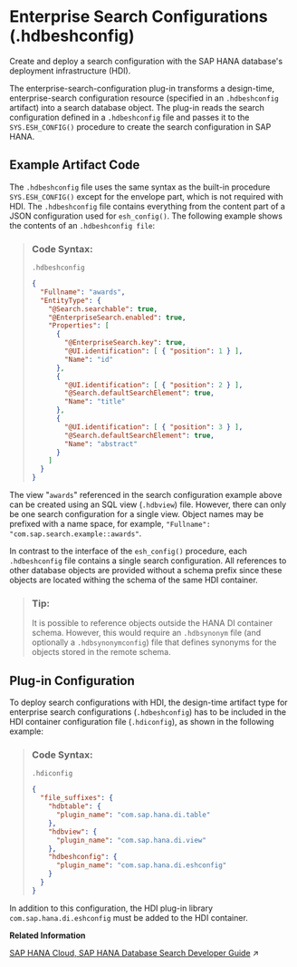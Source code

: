 <!-- loioeb019bb757404a0591182ac7acf05400 -->

# Enterprise Search Configurations \(.hdbeshconfig\)

Create and deploy a search configuration with the SAP HANA database's deployment infrastructure \(HDI\).



The enterprise-search-configuration plug-in transforms a design-time, enterprise-search configuration resource \(specified in an `.hdbeshconfig` artifact\) into a search database object. The plug-in reads the search configuration defined in a `.hdbeshconfig` file and passes it to the `SYS.ESH_CONFIG()` procedure to create the search configuration in SAP HANA.



## Example Artifact Code

The `.hdbeshconfig` file uses the same syntax as the built-in procedure `SYS.ESH_CONFIG()` except for the envelope part, which is not required with HDI. The `.hdbeshconfig` file contains everything from the content part of a JSON configuration used for `esh_config()`. The following example shows the contents of an `.hdbeshconfig file`:

> ### Code Syntax:  
> `.hdbeshconfig`
> 
> ```json
> {
>   "Fullname": "awards",
>   "EntityType": {
>     "@Search.searchable": true,
>     "@EnterpriseSearch.enabled": true,
>     "Properties": [
>       {
>         "@EnterpriseSearch.key": true,
>         "@UI.identification": [ { "position": 1 } ],
>         "Name": "id"
>       },
>       {
>         "@UI.identification": [ { "position": 2 } ],
>         "@Search.defaultSearchElement": true,
>         "Name": "title"
>       },
>       {
>         "@UI.identification": [ { "position": 3 } ],
>         "@Search.defaultSearchElement": true,
>         "Name": "abstract"
>       }
>     ]
>   }
> }
> ```

The view "`awards`" referenced in the search configuration example above can be created using an SQL view \(`.hdbview`\) file. However, there can only be one search configuration for a single view. Object names may be prefixed with a name space, for example, `"Fullname": "com.sap.search.example::awards"`.

In contrast to the interface of the `esh_config()` procedure, each `.hdbeshconfig` file contains a single search configuration. All references to other database objects are provided without a schema prefix since these objects are located withing the schema of the same HDI container.

> ### Tip:  
> It is possible to reference objects outside the HANA DI container schema. However, this would require an `.hdbsynonym` file \(and optionally a `.hdbsynonymconfig`\) file that defines synonyms for the objects stored in the remote schema.



## Plug-in Configuration

To deploy search configurations with HDI, the design-time artifact type for enterprise search configurations \(`.hdbeshconfig`\) has to be included in the HDI container configuration file \(`.hdiconfig`\), as shown in the following example:

> ### Code Syntax:  
> `.hdiconfig`
> 
> ```json
> {
>   "file_suffixes": {
>     "hdbtable": {
>       "plugin_name": "com.sap.hana.di.table"
>     },
>     "hdbview": {
>       "plugin_name": "com.sap.hana.di.view"
>     },
>     "hdbeshconfig": {
>       "plugin_name": "com.sap.hana.di.eshconfig"
>     }
>   }
> }
> ```

In addition to this configuration, the HDI plug-in library `com.sap.hana.di.eshconfig` must be added to the HDI container.

**Related Information**  


[SAP HANA Cloud, SAP HANA Database Search Developer Guide](https://help.sap.com/viewer/05c9edaee7fe4d28ab3627d0b1583df6/2023_2_QRC/en-US/ce86ef2fd97610149eaaaa0244ca4d36.html "With SAP HANA Cloud, your users can search tables and views much like they would when searching for information on the Internet. In SAP HANA, you can either query data using OData service definitions, directly with SQL queries, or via the built-in procedure sys.esh_search().") :arrow_upper_right:

